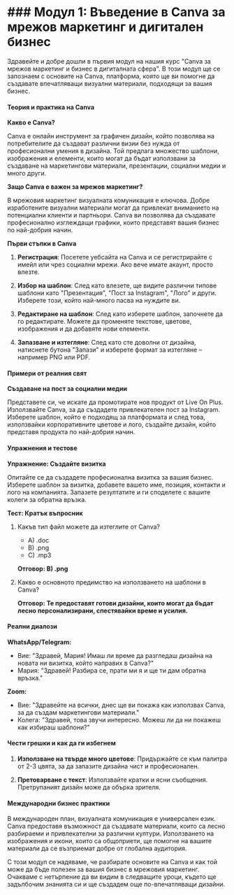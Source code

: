 # ### Модул 1: Въведение в Canva за мрежов маркетинг и дигитален бизнес

Здравейте и добре дошли в първия модул на нашия курс "Canva за мрежов маркетинг и бизнес в дигиталната сфера". В този модул ще се запознаем с основите на Canva, платформа, която ще ви помогне да създавате впечатляващи визуални материали, подходящи за вашия бизнес.

#### Теория и практика на Canva

**Какво е Canva?**

Canva е онлайн инструмент за графичен дизайн, който позволява на потребителите да създават различни визии без нужда от професионални умения в дизайна. Той предлага множество шаблони, изображения и елементи, които могат да бъдат използвани за създаване на маркетингови материали, презентации, социални медии и много други.

**Защо Canva е важен за мрежов маркетинг?**

В мрежовия маркетинг визуалната комуникация е ключова. Добре изработените визуални материали могат да привлекат вниманието на потенциални клиенти и партньори. Canva ви позволява да създавате професионално изглеждащи графики, които представят вашия бизнес по най-добрия начин.

**Първи стъпки в Canva**

1. **Регистрация**: Посетете уебсайта на Canva и се регистрирайте с имейл или чрез социални мрежи. Ако вече имате акаунт, просто влезте.

2. **Избор на шаблон**: След като влезете, ще видите различни типове шаблони като "Презентация", "Пост за Instagram", "Лого" и други. Изберете този, който най-много пасва на нуждите ви.

3. **Редактиране на шаблон**: След като изберете шаблон, започнете да го редактирате. Можете да променяте текстове, цветове, изображения и да добавяте нови елементи.

4. **Запазване и изтегляне**: След като сте доволни от дизайна, натиснете бутона "Запази" и изберете формат за изтегляне – например PNG или PDF.

#### Примери от реалния свят

**Създаване на пост за социални медии**

Представете си, че искате да промотирате нов продукт от Live On Plus. Използвайте Canva, за да създадете привлекателен пост за Instagram. Изберете шаблон, който е подходящ за платформата и след това, използвайки корпоративните цветове и лого, създайте дизайн, който представя продукта по най-добрия начин.

#### Упражнения и тестове

**Упражнение: Създайте визитка**

Опитайте се да създадете професионална визитка за вашия бизнес. Изберете шаблон за визитка, добавете вашето име, позиция, контакти и лого на компанията. Запазете резултатите и ги споделете с вашите колеги за обратна връзка.

**Тест: Кратък въпросник**

1. Какъв тип файл можете да изтеглите от Canva?
   - A) .doc
   - B) .png
   - C) .mp3

   **Отговор: B) .png**

2. Какво е основното предимство на използването на шаблони в Canva?

   **Отговор: Те предоставят готови дизайни, които могат да бъдат лесно персонализирани, спестявайки време и усилия.**

#### Реални диалози

**WhatsApp/Telegram:**

- Вие: "Здравей, Мария! Имаш ли време да разгледаш дизайна на новата ни визитка, който направих в Canva?"
- Мария: "Здравей! Разбира се, прати ми я и ще ти дам обратна връзка."

**Zoom:**

- Вие: "Здравейте на всички, днес ще ви покажа как използвах Canva, за да създам маркетингови материали."
- Колега: "Здравей, това звучи интересно. Можеш ли да ни покажеш как избираш шаблони?"

#### Чести грешки и как да ги избегнем

1. **Използване на твърде много цветове**: Придържайте се към палитра от 2-3 цвята, за да запазите дизайна чист и професионален.

2. **Претоварване с текст**: Използвайте кратки и ясни съобщения. Претрупаният дизайн може да обърка зрителя.

#### Международни бизнес практики

В международен план, визуалната комуникация е универсален език. Canva предоставя възможност да създавате материали, които са лесно разбираеми и привлекателни за различни култури. Използването на изображения и икони, които са общоприети, ще помогне на вашите материали да се възприемат добре от глобална аудитория.

С този модул се надяваме, че разбирате основите на Canva и как той може да бъде полезен за вашия бизнес в мрежовия маркетинг. Очакваме с нетърпение да ви видим в следващите уроци, където ще задълбочим знанията си и ще създадем още по-впечатляващи дизайни.